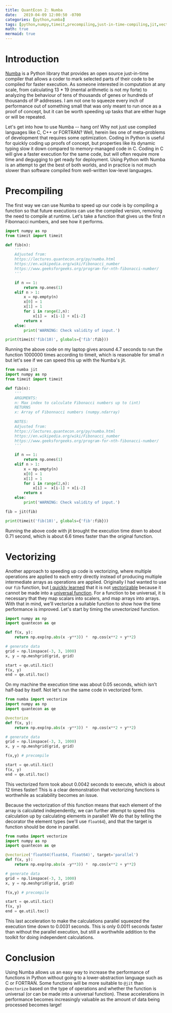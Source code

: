 ```yaml
---
title: QuantEcon 2: Numba
date:   2019-04-09 12:00:50 -0700
categories: [python,numba]
tags: [python,numpy,timeit,precompiling,just-in-time-compiling,jit,vectorizing]
math: true
mermaid: true
---
```


# Introduction

[Numba](http://numba.pydata.org/) is a Python library that provides an open source just-in-time compiler that allows a coder to mark selected parts of their code to be compiled for faster execution. As someone interested in computation at any scale, from calculating 13 * 19 (mental arithmetic is not my forte) to analyzing the behaviour of tens of thousands of genes or hundreds of thousands of IP addresses. I am not one to squeeze every inch of performance out of something small that was only meant to run once as a proof of concept, but it can be worth speeding up tasks that are either huge or will be repeated.

Let's get into how to use Numba -- hang on! Why not just use compiled languages like C, C++ or FORTRAN? Well, herein lies one of meta-problems of development that requires some optimization. Coding in Python is useful for quickly coding up proofs of concept, but properties like its dynamic typing slow it down compared to memory-managed code in C. Coding in C will give a faster execution for the same code, but will often require more time and degugging to get ready for deployment. Using Python with Numba is an attempt to get the best of both worlds, and in practice is not much slower than software compiled from well-written low-level languages.

# Precompiling

The first way we can use Numba to speed up our code is by compiling a function so that future executions can use the compiled version, removing the need to compile at runtime. Let's take a function that gives us the first *n* Fibonnacci numbers, and see how it performs.

```python
import numpy as np
from timeit import timeit

def fib(n):
    '''
    Adjusted from:
    https://lectures.quantecon.org/py/numba.html
    https://en.wikipedia.org/wiki/Fibonacci_number
    https://www.geeksforgeeks.org/program-for-nth-fibonacci-number/
    '''

    if n == 1:
        return np.ones(1)
    elif n > 1:
        x = np.empty(n)
        x[0] = 1
        x[1] = 1
        for i in range(2,n):
            x[i] =  x[i-1] + x[i-2]
        return x
    else:
        print('WARNING: Check validity of input.')

print(timeit('fib(10)', globals={'fib':fib}))
```
Running the above code on my laptop gives around 4.7 seconds to run the function 1000000 times according to timeit, which is reasonable for small *n* but let's see if we can speed this up with the Numba's jit.

```python
from numba jit
import numpy as np
from timeit import timeit

def fib(n):
    '''
    ARGUMENTS:
    n: Max index to calculate Fibonacci numbers up to (int)
    RETURNS
    x: Array of Fibonnacci numbers (numpy.ndarray)
    
    NOTES:
    Adjusted from:
    https://lectures.quantecon.org/py/numba.html
    https://en.wikipedia.org/wiki/Fibonacci_number
    https://www.geeksforgeeks.org/program-for-nth-fibonacci-number/
    '''

    if n == 1:
        return np.ones(1)
    elif n > 1:
        x = np.empty(n)
        x[0] = 1
        x[1] = 1
        for i in range(2,n):
            x[i] =  x[i-1] + x[i-2]
        return x
    else:
        print('WARNING: Check validity of input.')

fib = jit(fib)

print(timeit('fib(10)', globals={'fib':fib}))
```
Running the above code with jit brought the execution time down to about 0.71 second, which is about 6.6 times faster than the original function.

# Vectorizing

Another approach to speeding up code is vectorizing, where multiple operations are applied to each entry directly instead of producing multiple intermediate arrays as operations are applied. Originally I had wanted to use our `fib` function, but [I quickly learned](https://stackoverflow.com/questions/55564403/numba-indexing-error-typeerror-cant-index-at-0-in-i8) that it is not [vectorizable](https://numba.pydata.org/numba-doc/dev/user/vectorize.html) because it cannot be made into a [universal function](https://docs.scipy.org/doc/numpy/reference/ufuncs.html). For a function to be universal, it is necessary that they map scalars into scalers, and map arrays into arrays. With that in mind, we'll vectorize a suitable function to show how the time performance is improved. Let's start by timing the unvectorized function.

```python
import numpy as np
import quantecon as qe

def f(x, y):
    return np.exp(np.abs(x -y**3)) *  np.cos(x**2 + y**2)

# generate data
grid = np.linspace(-3, 3, 1000)
x, y = np.meshgrid(grid, grid)

start = qe.util.tic()
f(x, y)
end = qe.util.toc()
```

On my machine the execution time was about 0.05 seconds, which isn't half-bad by itself. Not let's run the same code in vectorized form.

```python
from numba import vectorize
import numpy as np
import quantecon as qe

@vectorize
def f(x, y):
    return np.exp(np.abs(x -y**3)) *  np.cos(x**2 + y**2)

# generate data
grid = np.linspace(-3, 3, 1000)
x, y = np.meshgrid(grid, grid)

f(x,y) # precompile

start = qe.util.tic()
f(x, y)
end = qe.util.toc()
```

This vectorized form took about 0.0042 seconds to execute, which is about 12 times faster! This is a clear demonstration that vectorizing functions is worthwhile as scalability becomes an issue.

Because the vectorization of this function means that each element of the array is calculated independently, we can further attempt to speed this calculation up by calculating elements in parallel! We do that by telling the decorator the element types (we'll use `float64`), and that the target is function should be done in parallel.

```python
from numba import vectorize
import numpy as np
import quantecon as qe

@vectorize('float64(float64, float64)', target='parallel')
def f(x, y):
    return np.exp(np.abs(x -y**3)) *  np.cos(x**2 + y**2)

# generate data
grid = np.linspace(-3, 3, 1000)
x, y = np.meshgrid(grid, grid)

f(x,y) # precompile

start = qe.util.tic()
f(x, y)
end = qe.util.toc()
```

This last acceleration to make the calculations parallel squeezed the execution time down to 0.0031 seconds. This is only 0.0011 seconds faster than without the parallel execution, but still a worthwhile addition to the toolkit for doing independent calculations.

# Conclusion

Using Numba allows us an easy way to increase the performance of functions in Python without going to a lower-abstraction language such as C or FORTRAN. Some functions will be more suitable to `@jit` than `@vectorize` based on the type of operations and whether the function is universal (or can be made into a universal function). These accelerations in performance becomes increasingly valuable as the amount of data being processed becomes large!
